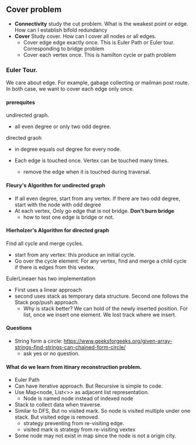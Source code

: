 ## Cover problem

+ **Connectivity** study the cut problem. What is the weakest point or edge. How can I establish bifold 
redundancy
+ **Cover** Study cover. How can I cover all nodes or all edges.
   + Cover edge edge exactly once. This is Euler Path or Euler tour. Corresponding to bridge problem
   + Cover each vertex once. This is hamilton cycle or path problem
   
### Euler Tour. 
We care about edge. For example, gabage collecting or mailman post route. In both case, we want to cover
 each edge only once.
 

#### prerequites
undirected graph.
+ all even degree or only two odd degree.

directed graoh
+ in degree equals out degree for every node.

+ Each edge is touched once. Vertex can be touched many times.
  + remove the edge when it is touched during traversal.
#### Fleury's Algorithm for undirected graph
+ If all even degree, start from any vertex. If there are two odd degree, start with the node with odd 
degree
+ At each vertex, Only go edge that is not bridge.  **Don't burn bridge**
  + how to test one edge is bridge or not.

#### Hierholzer's Algorithm for directed graph
Find all cycle and merge cycles.
+ start from any vertex: this produce an initial cycle.
+ Go over the cycle element: For any vertex, find and merge a child cycle if there is edges from  this vextex.   

EulerLineaer has two implementation
+ First uses a linear approach
+ second uses stack as temporary data structure. Second one follows the Stack pop/push approach.
  + Why is stack better? We can hold of the newly inserted position. For list, once we insert one element. We lost 
  track where we insert.

#### Questions
+ String form a circle: https://www.geeksforgeeks.org/given-array-strings-find-strings-can-chained-form-circle/
    + ask yes or no question.
    
#### What do we learn from itinary reconstruction problem.
+ Euler Path
+ Can have iterative approach. But Recursive is simple to code.
+ Use Map<node, List<>> as adjacent list representation. 
  + Node is named node instead of indexed node
+ Stack to collect data when traverse.
+ Similar to DFS, But no visited mark. So node is visited multiple under one stack. But visited edge is removed.
  + strategy preventing from re-visiting edge.
  + visited mark is strategy from re-visiting vextex
+ Some node may not exist in map since the node is not a origin city.




  

   
   